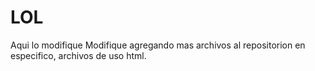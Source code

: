 # LOL
Aqui lo modifique
Modifique agregando mas archivos al repositorion en especifico, archivos de uso html.

